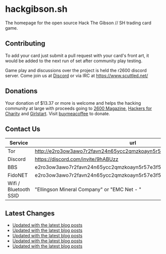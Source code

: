 # hackgibson.sh
The homepage for the open source Hack The Gibson // SH trading card game.


## Contributing

To add your card just submit a pull request with your card's front art, it would be added to the next run of set after community play testing.

Game play and discussions over the project is held the r2600 discord server. Come join us at [Discord](https://discord.com/invite/9hABUzz) or via IRC at https://www.scuttled.net/


## Donations

Your donation of $13.37 or more is welcome and helps the hacking community at large with proceeds going to [2600 Magazine](https://2600.com/), [Hackers for Charity](https://hackersforcharity.org) and [Girlstart](https://girlstart.org).  Visit [buymeacoffee](https://www.buymeacoffee.com/hackgibson.sh) to donate.


## Contact Us

Service | url
-|-
Tor | http://e2ro3ow3awo7r2favn24n65ycc2qmzkoayn5r57e3f56nvjwdcgg32ad.onion
Discord | https://discord.com/invite/9hABUzz
BBS | e2ro3ow3awo7r2favn24n65ycc2qmzkoayn5r57e3f56nvjwdcgg32ad.onion:23
FidoNET | e2ro3ow3awo7r2favn24n65ycc2qmzkoayn5r57e3f56nvjwdcgg32ad.onion:24554
Wifi / Bluetooth SSID | "Ellingson Mineral Company" or "EMC Net - <fidonet address>"

## Latest Changes
<!-- BLOG-POST-LIST:START -->
- [Updated with the latest blog posts](https://github.com/DFW2600/hackgibson.sh/commit/ed846c18b9c2e31370233668bf67c80e7acfdfb4)
- [Updated with the latest blog posts](https://github.com/DFW2600/hackgibson.sh/commit/ecc61f929a68d7337bf510d80c76d12d03bb53ce)
- [Updated with the latest blog posts](https://github.com/DFW2600/hackgibson.sh/commit/febfa6c5b33d2d5bb249beaaba77b09b219eaaf7)
- [Updated with the latest blog posts](https://github.com/DFW2600/hackgibson.sh/commit/298fb56c9de7fc90ed1e56e37a053ec63e6a246a)
- [Updated with the latest blog posts](https://github.com/DFW2600/hackgibson.sh/commit/ccb946612aa2ad6d2c820ee482052bcc0f2fe885)
<!-- BLOG-POST-LIST:END -->
